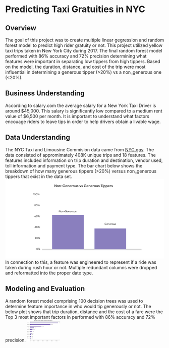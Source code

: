 # Predicting Taxi Gratuities in NYC
<section> <h2>Overview</h2>
The goal of this project was to create multiple linear gegression and random forest model to predict high rider gratuity or not. This project utilized yellow taxi trips taken in New York City during 2017. The final random forest model performed with 86% accuracy and 72% precision determining what features were important in separating low tippers from high tippers. Based on the model, the duration, distance, and cost of the trip were most influential in determining a generous tipper (>20%) vs a non_generous one (<20%).
</section>
  
<section>
  <h2>Business Understanding</h2>
  According to salary.com the average salary for a New York Taxi Driver is around $45,000. This salary is significantly low compared to a medium rent value of $6,500 per month. It is important to understand what factors encouage riders to leave tips in order to help drivers obtain a livable wage.
</section>

<section>
  <h2> Data Understanding</h2>
  The NYC Taxi and Limousine Commision data came from <a href="https://www.nyc.gov/site/tlc/about/tlc-trip-record-data.page">NYC.gov</a>. The data consisted of appromimately 408K unique trips and 18 features. The features included information on trip duration and destination, vendor used, toll information and payment type. The bar chart below shows the breakdown of how many generous tippers (>20%) versus non_generous tippers that exist in the data set. 
  <img src="https://github.com/bedraj123/Predicting_Taxi_Gratuities_NYC/blob/main/images/Non_Generous%20vs%20Generous.png" />
In connection to this, a feature was engineered to represent if a ride was taken during rush hour or not. Multiple redundant columns were dropped and reformatted into the proper date type.
</section>

<section>
  <h2>Modeling and Evaluation</h2>
A random forest model comprising 100 decision trees was used to determine feature importance in who would tip generously or not. The below plot shows that trip duration, distance and the cost of a fare were the Top 3 most important factors in performed with 86% accuracy and 72% precision.
<img src="https://github.com/bedraj123/Predicting_Taxi_Gratuities_NYC/blob/main/images/Fig2.png"/>
</section>
